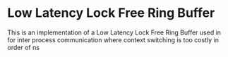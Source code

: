 # Low Latency Lock Free Ring Buffer
This is an implementation of a Low Latency Lock Free Ring Buffer used in for inter process communication where context switching is too costly in order of ns
